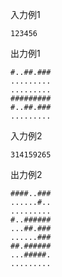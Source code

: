 入力例1
```
123456
```

出力例1
```
#..##.###
.........
.........
#########
#..##.###
.........
```

入力例2
```
314159265
```
出力例2
```
####..###
......#..
.........
#..######
...##.###
......###
##.######
...#####.
.........
```

